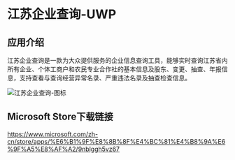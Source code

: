 # 江苏企业查询-UWP

## 应用介绍
江苏企业查询是一款为大众提供服务的企业信息查询工具，能够实时查询江苏省内所有企业、个体工商户和农民专业合作社的基本信息及股东、变更、抽查、年报信息，支持查看与查询经营异常名录、严重违法名录及抽查检查信息。

![江苏企业查询-图标](https://store-images.s-microsoft.com/image/apps.47829.13510798887266984.90668e44-1298-4104-9102-d864e996f9da.b160a49d-3ddd-4782-bf18-699561b27d95?mode=scale&q=90&h=270&w=270&background=%230078D7)

## Microsoft Store下载链接
https://www.microsoft.com/zh-cn/store/apps/%E6%B1%9F%E8%8B%8F%E4%BC%81%E4%B8%9A%E6%9F%A5%E8%AF%A2/9nblggh5vz67
